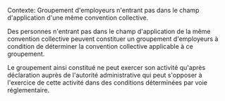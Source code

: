 Contexte: Groupement d'employeurs n'entrant pas dans le champ d'application d'une même convention collective.

Des personnes n'entrant pas dans le champ d'application de la même convention collective peuvent constituer un groupement d'employeurs à condition de déterminer la convention collective applicable à ce groupement.

Le groupement ainsi constitué ne peut exercer son activité qu'après déclaration auprès de l'autorité administrative qui peut s'opposer à l'exercice de cette activité dans des conditions déterminées par voie réglementaire.